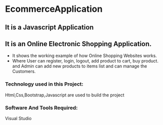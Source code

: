 # EcommerceApplication

## It is a Javascript Application
## It is an Online Electronic Shopping Application. 
- It shows the working example of how Online Shopping Websites works.
- Where User can register, login, logout, add product to cart, buy product. and Admin can add new products to items list and can manage the Customers.




### Technology used in this Project: 
Html,Css,Bootstrap,Javascript are used to build the project

### Software And Tools Required:
Visual Studio


